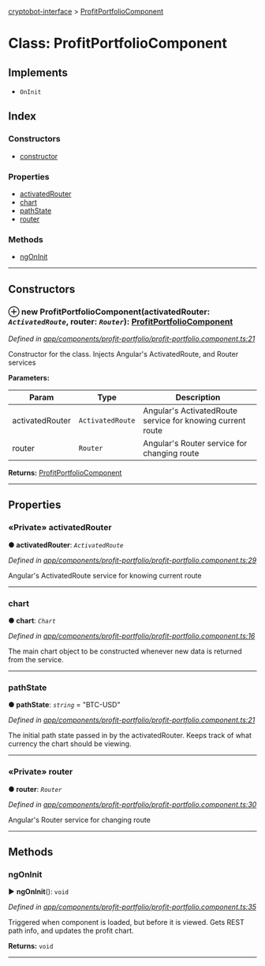 [cryptobot-interface](../README.md) > [ProfitPortfolioComponent](../classes/profitportfoliocomponent.md)



# Class: ProfitPortfolioComponent

## Implements

* `OnInit`

## Index

### Constructors

* [constructor](profitportfoliocomponent.md#markdown-header-constructor)


### Properties

* [activatedRouter](profitportfoliocomponent.md#markdown-header-private-activatedrouter)
* [chart](profitportfoliocomponent.md#markdown-header-chart)
* [pathState](profitportfoliocomponent.md#markdown-header-pathstate)
* [router](profitportfoliocomponent.md#markdown-header-private-router)


### Methods

* [ngOnInit](profitportfoliocomponent.md#markdown-header-ngoninit)



---
## Constructors



### ⊕ **new ProfitPortfolioComponent**(activatedRouter: *`ActivatedRoute`*, router: *`Router`*): [ProfitPortfolioComponent](profitportfoliocomponent.md)


*Defined in [app/components/profit-portfolio/profit-portfolio.component.ts:21](https://github.com/WilliamRADFunk/cryptobot-interface/blob/64d4170/src/app/components/profit-portfolio/profit-portfolio.component.ts#L21)*



Constructor for the class. Injects Angular's ActivatedRoute, and Router services


**Parameters:**

| Param | Type | Description |
| ------ | ------ | ------ |
| activatedRouter | `ActivatedRoute`   |  Angular's ActivatedRoute service for knowing current route |
| router | `Router`   |  Angular's Router service for changing route |





**Returns:** [ProfitPortfolioComponent](profitportfoliocomponent.md)

---


## Properties


### «Private» activatedRouter

**●  activatedRouter**:  *`ActivatedRoute`* 

*Defined in [app/components/profit-portfolio/profit-portfolio.component.ts:29](https://github.com/WilliamRADFunk/cryptobot-interface/blob/64d4170/src/app/components/profit-portfolio/profit-portfolio.component.ts#L29)*



Angular's ActivatedRoute service for knowing current route




___



###  chart

**●  chart**:  *`Chart`* 

*Defined in [app/components/profit-portfolio/profit-portfolio.component.ts:16](https://github.com/WilliamRADFunk/cryptobot-interface/blob/64d4170/src/app/components/profit-portfolio/profit-portfolio.component.ts#L16)*



The main chart object to be constructed whenever new data is returned from the service.




___



###  pathState

**●  pathState**:  *`string`*  = "BTC-USD"

*Defined in [app/components/profit-portfolio/profit-portfolio.component.ts:21](https://github.com/WilliamRADFunk/cryptobot-interface/blob/64d4170/src/app/components/profit-portfolio/profit-portfolio.component.ts#L21)*



The initial path state passed in by the activatedRouter. Keeps track of what currency the chart should be viewing.




___



### «Private» router

**●  router**:  *`Router`* 

*Defined in [app/components/profit-portfolio/profit-portfolio.component.ts:30](https://github.com/WilliamRADFunk/cryptobot-interface/blob/64d4170/src/app/components/profit-portfolio/profit-portfolio.component.ts#L30)*



Angular's Router service for changing route




___


## Methods


###  ngOnInit

► **ngOnInit**(): `void`



*Defined in [app/components/profit-portfolio/profit-portfolio.component.ts:35](https://github.com/WilliamRADFunk/cryptobot-interface/blob/64d4170/src/app/components/profit-portfolio/profit-portfolio.component.ts#L35)*



Triggered when component is loaded, but before it is viewed. Gets REST path info, and updates the profit chart.




**Returns:** `void`





___


